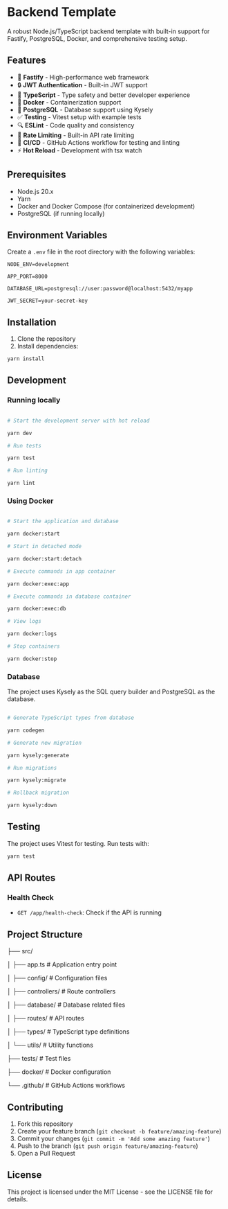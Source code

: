 # Backend Template

A robust Node.js/TypeScript backend template with built-in support for Fastify, PostgreSQL, Docker, and comprehensive testing setup.

## Features

- 🚀 **Fastify** - High-performance web framework
- 🔒 **JWT Authentication** - Built-in JWT support
- 📝 **TypeScript** - Type safety and better developer experience
- 🐳 **Docker** - Containerization support
- 🐘 **PostgreSQL** - Database support using Kysely
- ✅ **Testing** - Vitest setup with example tests
- 🔍 **ESLint** - Code quality and consistency
- 🚦 **Rate Limiting** - Built-in API rate limiting
- 🔄 **CI/CD** - GitHub Actions workflow for testing and linting
- ⚡ **Hot Reload** - Development with tsx watch

## Prerequisites

- Node.js 20.x
- Yarn
- Docker and Docker Compose (for containerized development)
- PostgreSQL (if running locally)

## Environment Variables

Create a `.env` file in the root directory with the following variables:

```
NODE_ENV=development

APP_PORT=8000

DATABASE_URL=postgresql://user:password@localhost:5432/myapp

JWT_SECRET=your-secret-key
```

## Installation

1. Clone the repository
2. Install dependencies:

```bash
yarn install
```

## Development

### Running locally

```bash

# Start the development server with hot reload

yarn dev

# Run tests

yarn test

# Run linting

yarn lint

```

### Using Docker

```bash

# Start the application and database

yarn docker:start

# Start in detached mode

yarn docker:start:detach

# Execute commands in app container

yarn docker:exec:app

# Execute commands in database container

yarn docker:exec:db

# View logs

yarn docker:logs

# Stop containers

yarn docker:stop

```

### Database

The project uses Kysely as the SQL query builder and PostgreSQL as the database.

```bash

# Generate TypeScript types from database

yarn codegen

# Generate new migration

yarn kysely:generate

# Run migrations

yarn kysely:migrate

# Rollback migration

yarn kysely:down

```

## Testing

The project uses Vitest for testing. Run tests with:

```bash
yarn test
```

## API Routes

### Health Check

- `GET /app/health-check`: Check if the API is running

## Project Structure

├── src/

│ ├── app.ts # Application entry point

│ ├── config/ # Configuration files

│ ├── controllers/ # Route controllers

│ ├── database/ # Database related files

│ ├── routes/ # API routes

│ ├── types/ # TypeScript type definitions

│ └── utils/ # Utility functions

├── tests/ # Test files

├── docker/ # Docker configuration

└── .github/ # GitHub Actions workflows

## Contributing

1. Fork this repository
2. Create your feature branch (`git checkout -b feature/amazing-feature`)
3. Commit your changes (`git commit -m 'Add some amazing feature'`)
4. Push to the branch (`git push origin feature/amazing-feature`)
5. Open a Pull Request

## License

This project is licensed under the MIT License - see the LICENSE file for details.
